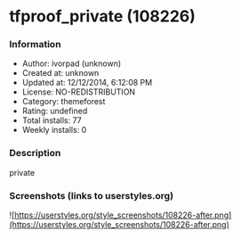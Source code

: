 # tfproof_private (108226)

### Information
- Author: ivorpad (unknown)
- Created at: unknown
- Updated at: 12/12/2014, 6:12:08 PM
- License: NO-REDISTRIBUTION
- Category: themeforest
- Rating: undefined
- Total installs: 77
- Weekly installs: 0


### Description
private


### Screenshots (links to userstyles.org)
![https://userstyles.org/style_screenshots/108226-after.png](https://userstyles.org/style_screenshots/108226-after.png)


